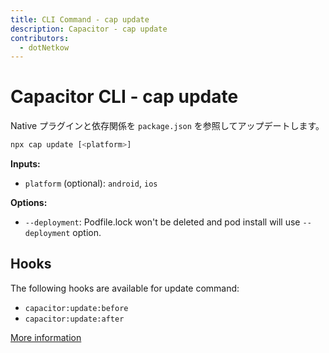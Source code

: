 ```yaml
---
title: CLI Command - cap update
description: Capacitor - cap update
contributors:
  - dotNetkow
---
```


# Capacitor CLI - cap update

Native プラグインと依存関係を `package.json` を参照してアップデートします。

```bash
npx cap update [<platform>]
```

<strong>Inputs:</strong>

- `platform` (optional): `android`, `ios`

<strong>Options:</strong>

- `--deployment`: Podfile.lock won't be deleted and pod install will use `--deployment` option.

## Hooks

The following hooks are available for update command:

- `capacitor:update:before`
- `capacitor:update:after`

[More information](hooks)

